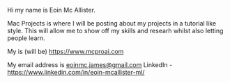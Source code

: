 Hi my name is Eoin Mc Allister. 

Mac Projects is where I will be posting about my projects in a tutorial like style. This will allow me to show off my skills and researh whilst also letting people learn.

My is (will be) https://www.mcproai.com

My email address is eoinmc.james@gmail.com
LinkedIn - https://www.linkedin.com/in/eoin-mcallister-ml/
